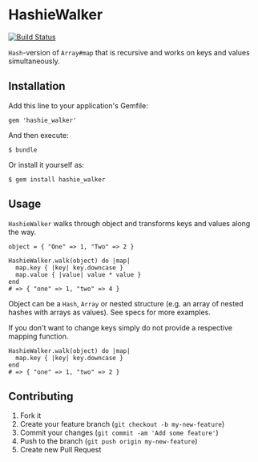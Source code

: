 # HashieWalker

[![Build Status](https://secure.travis-ci.org/monterail/hashie_walker.png)](http://travis-ci.org/monterail/hashie_walker)

`Hash`-version of `Array#map` that is recursive and works on keys and values simultaneously.

## Installation

Add this line to your application's Gemfile:

    gem 'hashie_walker'

And then execute:

    $ bundle

Or install it yourself as:

    $ gem install hashie_walker

## Usage

`HashieWalker` walks through object and transforms keys and values along the way.

    object = { "One" => 1, "Two" => 2 }

    HashieWalker.walk(object) do |map|
      map.key { |key| key.downcase }
      map.value { |value| value * value }
    end
    # => { "one" => 1, "two" => 4 }

Object can be a `Hash`, `Array` or nested structure (e.g. an array of nested hashes with arrays as values). See specs for more examples.

If you don't want to change keys simply do not provide a respective mapping function.

    HashieWalker.walk(object) do |map|
      map.key { |key| key.downcase }
    end
    # => { "one" => 1, "two" => 2 }

## Contributing

1. Fork it
2. Create your feature branch (`git checkout -b my-new-feature`)
3. Commit your changes (`git commit -am 'Add some feature'`)
4. Push to the branch (`git push origin my-new-feature`)
5. Create new Pull Request
